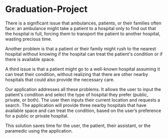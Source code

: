 # Graduation-Project  
There is a significant issue that ambulances, patients, or their families often face: an ambulance might take a patient to a hospital only to find out that the hospital is full, forcing them to transport the patient to another hospital, wasting precious time.

Another problem is that a patient or their family might rush to the nearest hospital without knowing if the hospital can treat the patient's condition or if there is available space.

A third issue is that a patient might go to a well-known hospital assuming it can treat their condition, without realizing that there are other nearby hospitals that could also provide the necessary care.

Our application addresses all these problems. It allows the user to input the patient's condition and select the type of hospital they prefer (public, private, or both). The user then inputs their current location and requests a search. The application will provide three nearby hospitals that have available space and can treat the condition, based on the user’s preference for a public or private hospital.

This solution saves time for the user, the patient, their assistant, or the paramedic using the application.
